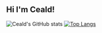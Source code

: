 ## Hi I'm Ceald!


![Ceald's GitHub stats](https://github-readme-stats.vercel.app/api?username=ceald1&show_icons=true&theme=radical)
[![Top Langs](https://github-readme-stats.vercel.app/api/top-langs/?username=ceald1&theme=radical&show_icons=true)](https://github.com/anuraghazra/github-readme-stats)
